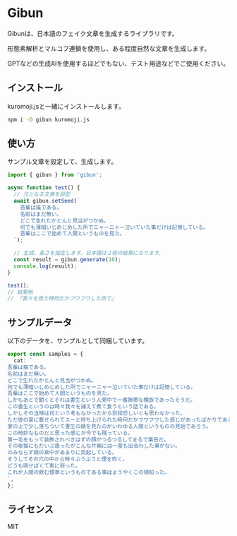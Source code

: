 # Gibun

Gibunは、日本語のフェイク文章を生成するライブラリです。

形態素解析とマルコフ連鎖を使用し、ある程度自然な文章を生成します。

GPTなどの生成AIを使用するほどでもない、テスト用途などでご使用ください。

## インストール

kuromoji.jsと一緒にインストールします。

```bash
npm i -D gibun kuromoji.js
```

## 使い方

サンプル文章を設定して、生成します。

```typescript
import { gibun } from 'gibun';

async function test() {
  // 元となる文章を設定
  await gibun.setSeed(`
    吾輩は猫である。
    名前はまだ無い。
    どこで生れたかとんと見当がつかぬ。
    何でも薄暗いじめじめした所でニャーニャー泣いていた事だけは記憶している。
    吾輩はここで始めて人間というものを見た。
  `);

  // 生成。長さを指定します。日本語は２倍の結果になります。
  const result = gibun.generate(10);
  console.log(result);
}

test();
// 結果例
// 「我々を見た時何だかフワフワした所で」
```

## サンプルデータ

以下のデータを、サンプルとして同梱しています。

```typescript
export const samples = {
  cat: `
吾輩は猫である。
名前はまだ無い。
どこで生れたかとんと見当がつかぬ。
何でも薄暗いじめじめした所でニャーニャー泣いていた事だけは記憶している。
吾輩はここで始めて人間というものを見た。
しかもあとで聞くとそれは書生という人間中で一番獰悪な種族であったそうだ。
この書生というのは時々我々を捕えて煮て食うという話である。
しかしその当時は何という考もなかったから別段恐しいとも思わなかった。
ただ彼の掌に載せられてスーと持ち上げられた時何だかフワフワした感じがあったばかりである。
掌の上で少し落ちついて書生の顔を見たのがいわゆる人間というものの見始であろう。
この時妙なものだと思った感じが今でも残っている。
第一毛をもって装飾されべきはずの顔がつるつるしてまるで薬缶だ。
その後猫にもだいぶ逢ったがこんな片輪には一度も出会わした事がない。
のみならず顔の真中があまりに突起している。
そうしてその穴の中から時々ぷうぷうと煙を吹く。
どうも咽せぽくて実に弱った。
これが人間の飲む煙草というものである事はようやくこの頃知った。
`,
};
```

## ライセンス

MIT
